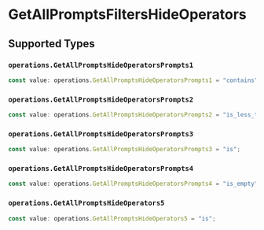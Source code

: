 # GetAllPromptsFiltersHideOperators


## Supported Types

### `operations.GetAllPromptsHideOperatorsPrompts1`

```typescript
const value: operations.GetAllPromptsHideOperatorsPrompts1 = "contains";
```

### `operations.GetAllPromptsHideOperatorsPrompts2`

```typescript
const value: operations.GetAllPromptsHideOperatorsPrompts2 = "is_less_than";
```

### `operations.GetAllPromptsHideOperatorsPrompts3`

```typescript
const value: operations.GetAllPromptsHideOperatorsPrompts3 = "is";
```

### `operations.GetAllPromptsHideOperatorsPrompts4`

```typescript
const value: operations.GetAllPromptsHideOperatorsPrompts4 = "is_empty";
```

### `operations.GetAllPromptsHideOperators5`

```typescript
const value: operations.GetAllPromptsHideOperators5 = "is";
```

